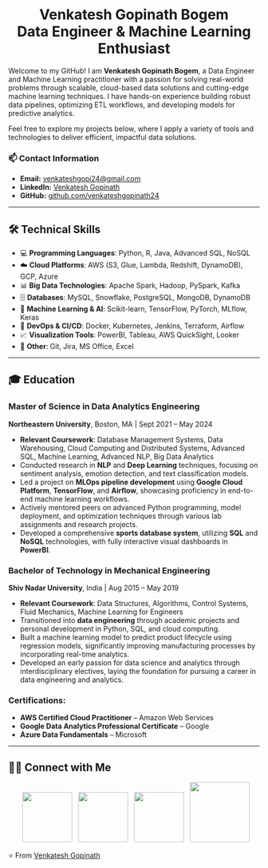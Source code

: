 <h1 align="center">
<strong> Venkatesh Gopinath Bogem <br> Data Engineer & Machine Learning Enthusiast</strong>
</h1>

Welcome to my GitHub! I am **Venkatesh Gopinath Bogem**, a Data Engineer and Machine Learning practitioner with a passion for solving real-world problems through scalable, cloud-based data solutions and cutting-edge machine learning techniques. I have hands-on experience building robust data pipelines, optimizing ETL workflows, and developing models for predictive analytics.

Feel free to explore my projects below, where I apply a variety of tools and technologies to deliver efficient, impactful data solutions.

### 📫 Contact Information
- **Email:** [venkateshgopi24@gmail.com](mailto:venkateshgopi24@gmail.com)
- **LinkedIn:** [Venkatesh Gopinath](https://www.linkedin.com/in/venkatesh-gopinath/)
- **GitHub:** [github.com/venkateshgopinath24](https://github.com/venkateshgopinath24)

---
## 🛠 Technical Skills

- 💻 **Programming Languages**: Python, R, Java, Advanced SQL, NoSQL
- ☁️ **Cloud Platforms**: AWS (S3, Glue, Lambda, Redshift, DynamoDB), GCP, Azure
- 📊 **Big Data Technologies**: Apache Spark, Hadoop, PySpark, Kafka
- 🗄️ **Databases**: MySQL, Snowflake, PostgreSQL, MongoDB, DynamoDB
- 🤖 **Machine Learning & AI**: Scikit-learn, TensorFlow, PyTorch, MLflow, Keras
- 🚀 **DevOps & CI/CD**: Docker, Kubernetes, Jenkins, Terraform, Airflow
- 📈 **Visualization Tools**: PowerBI, Tableau, AWS QuickSight, Looker
- 🔧 **Other**: Git, Jira, MS Office, Excel
---

## 🎓 Education

### **Master of Science in Data Analytics Engineering**  
**Northeastern University**, Boston, MA | Sept 2021 – May 2024  
- **Relevant Coursework**: Database Management Systems, Data Warehousing, Cloud Computing and Distributed Systems, Advanced SQL, Machine Learning, Advanced NLP, Big Data Analytics
- Conducted research in **NLP** and **Deep Learning** techniques, focusing on sentiment analysis, emotion detection, and text classification models.
- Led a project on **MLOps pipeline development** using **Google Cloud Platform**, **TensorFlow**, and **Airflow**, showcasing proficiency in end-to-end machine learning workflows.
- Actively mentored peers on advanced Python programming, model deployment, and optimization techniques through various lab assignments and research projects.
- Developed a comprehensive **sports database system**, utilizing **SQL** and **NoSQL** technologies, with fully interactive visual dashboards in **PowerBI**.

### **Bachelor of Technology in Mechanical Engineering**  
**Shiv Nadar University**, India | Aug 2015 – May 2019  
- **Relevant Coursework**: Data Structures, Algorithms, Control Systems, Fluid Mechanics, Machine Learning for Engineers
- Transitioned into **data engineering** through academic projects and personal development in Python, SQL, and cloud computing.
- Built a machine learning model to predict product lifecycle using regression models, significantly improving manufacturing processes by incorporating real-time analytics.
- Developed an early passion for data science and analytics through interdisciplinary electives, laying the foundation for pursuing a career in data engineering and analytics.

### **Certifications**:
- **AWS Certified Cloud Practitioner** – Amazon Web Services  
- **Google Data Analytics Professional Certificate** – Google  
- **Azure Data Fundamentals** – Microsoft
---
## 🤝🏻 Connect with Me

<p align="center">
&nbsp; <a href="https://www.instagram.com/okay_venky/" target="_blank" rel="noopener noreferrer"><img src="https://upload.wikimedia.org/wikipedia/commons/thumb/9/95/Instagram_logo_2022.svg/2048px-Instagram_logo_2022.svg.png" width="100" /></a>  
&nbsp; <a href="https://www.linkedin.com/in/venkatesh-gopinath/" target="_blank" rel="noopener noreferrer"><img src="https://cdn-icons-png.flaticon.com/512/174/174857.png" width="100" /></a>
&nbsp; <a href="mailto:bogem.v@northeastern.edu" target="_blank" rel="noopener noreferrer"><img src="https://i.ibb.co/yd47Syb/outlook-image.png"  width="100" /></a></a>
&nbsp; <a href="mailto:venkateshgopi24@gmail.com" target="_blank" rel="noopener noreferrer"><img src="https://i.ibb.co/PFkxDqt/Gmail-Logo.png"  width="120" /></a>
</p>

⭐️ From [Venkatesh Gopinath](https://github.com/venkateshgopinath24)
